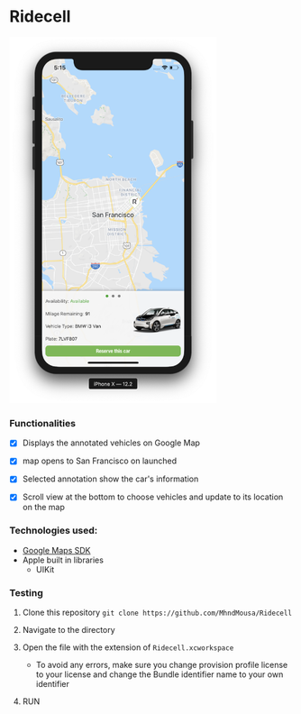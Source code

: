 
# Ridecell

<img src="images/screen_shot.png" height="650px" />

### Functionalities

- [x] Displays the annotated vehicles on Google Map
- [x] map opens to San Francisco on launched

- [x] Selected annotation show the car's information

- [x] Scroll view at the bottom to choose vehicles and update to its location on the map


### Technologies used:
* [Google Maps SDK](https://developers.google.com/maps/documentation/ios-sdk/intro)
* Apple built in libraries
    * UIKit


### Testing
1. Clone this repository `git clone https://github.com/MhndMousa/Ridecell`
2. Navigate to the directory
3. Open the file with the extension of `Ridecell.xcworkspace`
    * To avoid any errors, make sure you change provision profile license to your license and change the Bundle identifier name to your own identifier

4. RUN
